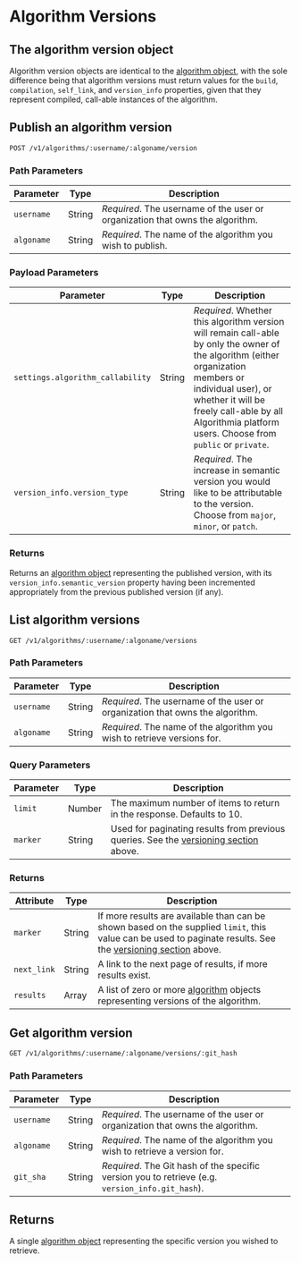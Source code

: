 # Algorithm Versions

## The algorithm version object

Algorithm version objects are identical to the [algorithm object](#the-algorithm-object), with the sole difference being that algorithm versions must return values for the `build`, `compilation`, `self_link`, and `version_info` properties, given that they represent compiled, call-able instances of the algorithm.

## Publish an algorithm version

`POST /v1/algorithms/:username/:algoname/version`

### Path Parameters

|Parameter|Type|Description|
|-|-|-|
|`username`|String|*Required*. The username of the user or organization that owns the algorithm.|
|`algoname`|String|*Required*. The name of the algorithm you wish to publish.|

### Payload Parameters

|Parameter|Type|Description|
|-|-|-|
|`settings.algorithm_callability`|String|*Required*. Whether this algorithm version will remain call-able by only the owner of the algorithm (either organization members or individual user), or whether it will be freely call-able by all Algorithmia platform users. Choose from `public` or `private`.|
|`version_info.version_type`|String|*Required*. The increase in semantic version you would like to be attributable to the version. Choose from `major`, `minor`, or `patch`.|

### Returns

Returns an [algorithm object](#the-algorithm-object) representing the published version, with its `version_info.semantic_version` property having been incremented appropriately from the previous published version (if any).

## List algorithm versions

`GET /v1/algorithms/:username/:algoname/versions`

### Path Parameters

|Parameter|Type|Description|
|-|-|-|
|`username`|String|*Required*. The username of the user or organization that owns the algorithm.|
|`algoname`|String|*Required*. The name of the algorithm you wish to retrieve versions for.|

### Query Parameters

|Parameter|Type|Description|
|-|-|-|
|`limit`|Number|The maximum number of items to return in the response. Defaults to 10.|
|`marker`|String|Used for paginating results from previous queries. See the [versioning section](#versioning) above.|

### Returns

|Attribute|Type|Description|
|-|-|-|
|`marker`|String|If more results are available than can be shown based on the supplied `limit`, this value can be used to paginate results. See the [versioning section](#versioning) above.|
|`next_link`|String|A link to the next page of results, if more results exist.|
|`results`|Array|A list of zero or more [algorithm](#the-algorithm-build-object) objects representing versions of the algorithm.|

## Get algorithm version

`GET /v1/algorithms/:username/:algoname/versions/:git_hash`

### Path Parameters

|Parameter|Type|Description|
|-|-|-|
|`username`|String|*Required*. The username of the user or organization that owns the algorithm.|
|`algoname`|String|*Required*. The name of the algorithm you wish to retrieve a version for.|
|`git_sha`|String|*Required*. The Git hash of the specific version you to retrieve (e.g. `version_info.git_hash`).|

## Returns

A single [algorithm object](#the-algorithm-object) representing the specific version you wished to retrieve.
